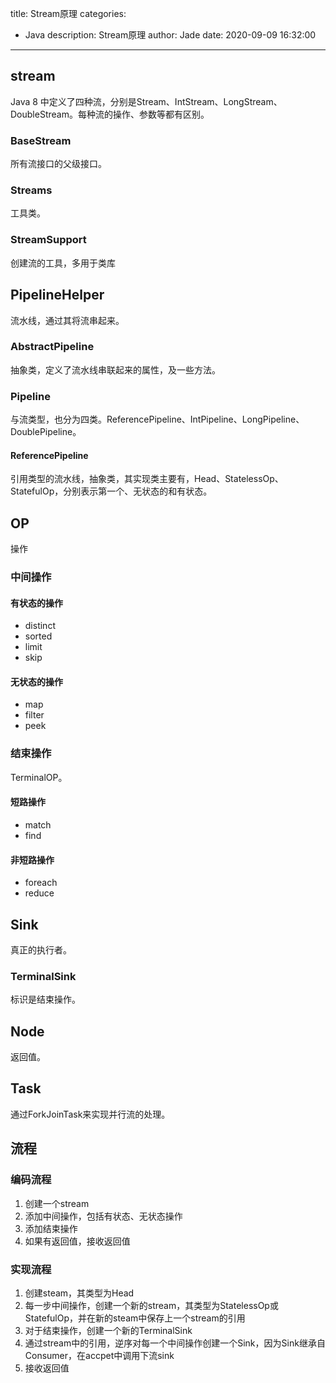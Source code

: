 title: Stream原理
categories:
  - Java
description: Stream原理
author: Jade
date: 2020-09-09 16:32:00
---

## stream
Java 8 中定义了四种流，分别是Stream、IntStream、LongStream、DoubleStream。每种流的操作、参数等都有区别。
### BaseStream
所有流接口的父级接口。
### Streams
工具类。
### StreamSupport
创建流的工具，多用于类库

## PipelineHelper
流水线，通过其将流串起来。
### AbstractPipeline
抽象类，定义了流水线串联起来的属性，及一些方法。
### Pipeline
与流类型，也分为四类。ReferencePipeline、IntPipeline、LongPipeline、DoublePipeline。
#### ReferencePipeline
引用类型的流水线，抽象类，其实现类主要有，Head、StatelessOp、StatefulOp，分别表示第一个、无状态的和有状态。

## OP
操作
### 中间操作
#### 有状态的操作
- distinct
- sorted
- limit
- skip
#### 无状态的操作
- map
- filter
- peek
### 结束操作
TerminalOP。
#### 短路操作
- match
- find
#### 非短路操作
- foreach
- reduce


## Sink
真正的执行者。
### TerminalSink
标识是结束操作。

## Node
返回值。

## Task
通过ForkJoinTask来实现并行流的处理。

## 流程
### 编码流程
1. 创建一个stream
2. 添加中间操作，包括有状态、无状态操作
3. 添加结束操作
4. 如果有返回值，接收返回值

### 实现流程
1. 创建steam，其类型为Head
2. 每一步中间操作，创建一个新的stream，其类型为StatelessOp或StatefulOp，并在新的steam中保存上一个stream的引用
3. 对于结束操作，创建一个新的TerminalSink
4. 通过stream中的引用，逆序对每一个中间操作创建一个Sink，因为Sink继承自Consumer，在accpet中调用下流sink
5. 接收返回值


